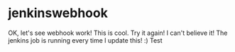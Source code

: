 # jenkinswebhook
OK, let's see webhook work!
This is cool. Try it again! 
I can't believe it! The jenkins job is running every time I update this! :) 
Test
